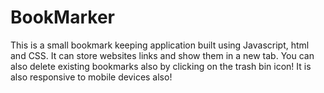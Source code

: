 # BookMarker
This is a small bookmark keeping application built using Javascript, html and CSS. It can store websites links and show them in a new tab. You can also delete existing bookmarks also by clicking on the trash bin icon! It is also responsive to mobile devices also!
